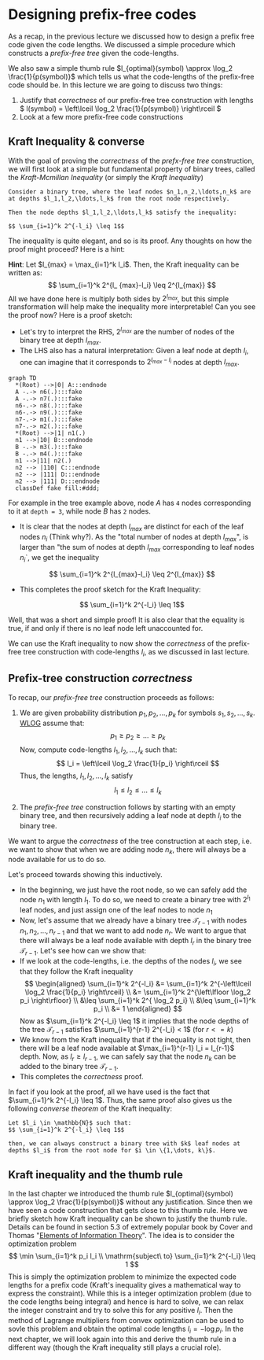 # Designing prefix-free codes

As a recap, in the previous lecture we discussed how to design a prefix free code given the code lengths. We discussed
a simple procedure which constructs a *prefix-free tree* given the code-lengths.

We also saw a simple thumb rule $l_{optimal}(symbol) \approx \log_2 \frac{1}{p(symbol)}$ which tells us what the
code-lengths of the prefix-free code should be. In this lecture we are going to discuss two things:

1. Justify that *correctness* of our prefix-free tree construction with lengths $ l(symbol) = \left\lceil \log_2
   \frac{1}{p(symbol)} \right\rceil $
2. Look at a few more prefix-free code constructions

## Kraft Inequality & converse

With the goal of proving the *correctness* of the *prefx-free tree* construction, we will first look at a simple but
fundamental property of binary trees, called the *Kraft-Mcmillan Inequality* (or simply the *Kraft Inequality*)

~~~admonish example title="Theorem-1: Kraft Inequality"
Consider a binary tree, where the leaf nodes $n_1,n_2,\ldots,n_k$ are at depths $l_1,l_2,\ldots,l_k$ from the root node respectively. 

Then the node depths $l_1,l_2,\ldots,l_k$ satisfy the inequality:

$$ \sum_{i=1}^k 2^{-l_i} \leq 1$$
~~~

The inequality is quite elegant, and so is its proof. Any thoughts on how the proof might proceed? Here is a hint:

**Hint**: Let $l_{max} = \max_{i=1}^k l_i$. Then, the Kraft inequality can be written as: $$ \sum_{i=1}^k 2^{l_
{max}-l_i} \leq 2^{l_{max}} $$ All we have done here is multiply both sides by $2^{l_{max}}$, but this simple
transformation will help make the inequality more interpretable! Can you see the proof now? Here is a proof sketch:

- Let's try to interpret the RHS, $2^{l_{max}}$ are the number of nodes of the binary tree at depth $l_{max}$.
- The LHS also has a natural interpretation: Given a leaf node at depth $l_i$, one can imagine that it corresponds to
  $2^{l_{max} - l_i}$ nodes at depth $l_{max}$.

```mermaid
graph TD
  *(Root) -->|0| A:::endnode
  A -.-> n6(.):::fake
  A -.-> n7(.):::fake
  n6-.-> n8(.):::fake
  n6-.-> n9(.):::fake
  n7-.-> m1(.):::fake
  n7-.-> m2(.):::fake
  *(Root) -->|1| n1(.)
  n1 -->|10| B:::endnode
  B -.-> m3(.):::fake
  B -.-> m4(.):::fake
  n1 -->|11| n2(.)
  n2 --> |110| C:::endnode
  n2 --> |111| D:::endnode
  n2 --> |111| D:::endnode
  classDef fake fill:#ddd;
```

For example in the tree example above, node $A$ has `4` nodes corresponding to it at `depth = 3`, while node $B$ has `2`
nodes.

- It is clear that the nodes at depth $l_{max}$ are distinct for each of the leaf nodes $n_i$ (Think why?). As the "total number of nodes at depth $l_{max}$", is larger than "the sum of nodes at depth $l_{max}$ corresponding to leaf nodes
  $n_i$`, we get the inequality

$$ \sum_{i=1}^k 2^{l_{max}-l_i} \leq 2^{l_{max}} $$

- This completes the proof sketch for the Kraft Inequality:

$$ \sum_{i=1}^k 2^{-l_i} \leq 1$$

Well, that was a short and simple proof! It is also clear that the equality is true, if and only if there is no leaf
node left unaccounted for.

We can use the Kraft inequality to now show the *correctness* of the prefix-free tree construction with code-lengths $l_i$, as we discussed in last lecture.

## Prefix-tree construction *correctness*

To recap, our *prefix-free tree* construction proceeds as follows:

1. We are given probability distribution $p_1, p_2, \ldots, p_k$ for symbols $s_1, s_2, \ldots,
   s_k$. [WLOG](https://en.wikipedia.org/wiki/Without_loss_of_generality) assume that: $$ p_1 \geq p_2 \geq ... \geq
   p_k$$ Now, compute code-lengths $l_1, l_2, \ldots, l_k$ such that: $$ l_i = \left\lceil \log_2 \frac{1}{p_i}
   \right\rceil $$ Thus, the lengths, $l_1, l_2, \ldots, l_k$ satisfy $$ l_1 \leq l_2 \leq ... \leq l_k$$

2. The *prefix-free tree* construction follows by starting with an empty binary tree, and then recursively adding a leaf
   node at depth $l_i$ to the binary tree.

We want to argue the *correctness* of the tree construction at each step, i.e. we want to show that when we are adding node $n_k$, there will always be a node available for us to do so.

Let's proceed towards showing this inductively.

- In the beginning, we just have the root node, so we can safely add the node $n_1$ with length $l_1$. To do so, we need
  to create a binary tree with $2^{l_1}$ leaf nodes, and just assign one of the leaf nodes to node $n_1$
- Now, let's assume that we already have a binary tree $\mathcal{T}_{r-1}$ with nodes $n_1, n_2, \ldots, n_{r-1}$ and
  that we want to add node $n_r$. We want to argue that there will always be a leaf node available with depth $l_r$ in
  the binary tree $\mathcal{T}_{r-1}$. Let's see how can we show that:
- If we look at the code-lengths, i.e. the depths of the nodes $l_i$, we see that they follow the Kraft inequality $$
  \begin{aligned}
  \sum_{i=1}^k 2^{-l_i} &= \sum_{i=1}^k 2^{-\left\lceil \log_2 \frac{1}{p_i} \right\rceil} \\
  &= \sum_{i=1}^k 2^{\left\lfloor \log_2 p_i \right\rfloor} \\
  &\leq \sum_{i=1}^k 2^{ \log_2 p_i} \\
  &\leq \sum_{i=1}^k p_i \\
  &= 1
  \end{aligned} $$ Now as $\sum_{i=1}^k 2^{-l_i} \leq 1$ it implies that the node depths of the tree $\mathcal{T}_{r-1}$
  satisfies $\sum_{i=1}^{r-1} 2^{-l_i} < 1$ (for $r <= k$)
- We know from the Kraft inequality that if the inequality is not tight, then there will be a leaf node available at $\max_{i=1}^{r-1}
  l_i = l_{r-1}$ depth. Now, as $l_r \geq l_{r-1}$, we can safely say that the node $n_k$ can be added to the binary
  tree $\mathcal{T}_{r-1}$.
- This completes the *correctness* proof.

In fact if you look at the proof, all we have used is the fact that $\sum_{i=1}^k 2^{-l_i} \leq 1$. Thus, the same proof
also gives us the following *converse theorem* of the Kraft inequality:

~~~admonish example title="Theorem-2: Converse of Kraft Inequality"
Let $l_i \in \mathbb{N}$ such that: 
$$ \sum_{i=1}^k 2^{-l_i} \leq 1$$

then, we can always construct a binary tree with $k$ leaf nodes at depths $l_i$ from the root node for $i \in \{1,\dots, k\}$.
~~~

## Kraft inequality and the thumb rule
In the last chapter we introduced the thumb rule $l_{optimal}(symbol) \approx \log_2 \frac{1}{p(symbol)}$ without any justification. Since then
we have seen a code construction that gets close to this thumb rule. Here we briefly sketch how Kraft inequality can be shown to justify the thumb rule. Details can be found in section 5.3 of extremely popular book by Cover and Thomas "[Elements of Information Theory](https://searchworks.stanford.edu/?search_field=search&q=elements+of+information+theory)". The idea is to consider the optimization problem
$$
\min \sum_{i=1}^k p_i l_i \\
\mathrm{subject\  to}  \sum_{i=1}^k 2^{-l_i} \leq 1
$$
This is simply the optimization problem to minimize the expected code lengths for a prefix code (Kraft's inequality gives a mathematical way to express the constraint). While this is a integer optimization problem (due to the code lengths being integral) and hence is hard to solve, we can relax the integer constraint and try to solve this for any positive $l_i$. Then the method of Lagrange multipliers from convex optimization can be used to sovle this problem and obtain the optimal code lengths $l_i = - \log p_i$. In the next chapter, we will look again into this and derive the thumb rule in a different way (though the Kraft inequality still plays a crucial role).

